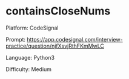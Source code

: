 # containsCloseNums

Platform: CodeSignal

Prompt: https://app.codesignal.com/interview-practice/question/njfXsvjRthFKmMwLC

Language: Python3

Difficulty: Medium
